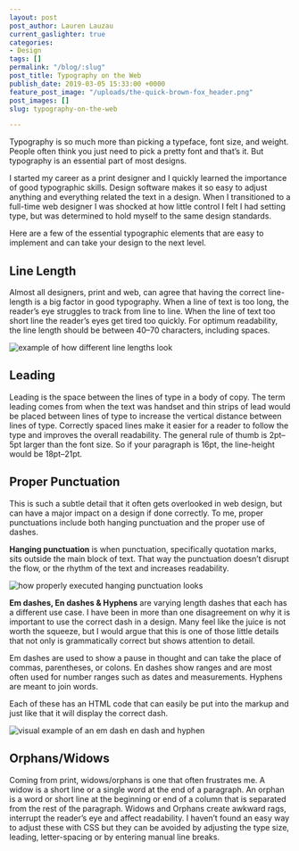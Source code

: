 ```yaml
---
layout: post
post_author: Lauren Lauzau
current_gaslighter: true
categories:
- Design
tags: []
permalink: "/blog/:slug"
post_title: Typography on the Web
publish_date: 2019-03-05 15:33:00 +0000
feature_post_image: "/uploads/the-quick-brown-fox_header.png"
post_images: []
slug: typography-on-the-web

---
```

Typography is so much more than picking a typeface, font size, and weight. People often think you just need to pick a pretty font and that’s it. But typography is an essential part of most designs.


I started my career as a print designer and I quickly learned the importance of good typographic skills. Design software makes it so easy to adjust anything and everything related the text in a design. When I transitioned to a full-time web designer I was shocked at how little control I felt I had setting type, but was determined to hold myself to the same design standards.


Here are a few of the essential typographic elements that are easy to implement and can take your design to the next level.


## Line Length
Almost all designers, print and web, can agree that having the correct line-length is a big factor in good typography. When a line of text is too long, the reader’s eye struggles to track from line to line. When the line of text too short line the reader’s eyes get tired too quickly. For optimum readability, the line length should be between 40–70 characters, including spaces.

![example of how different line lengths look](https://gaslight-blog.s3.amazonaws.com/web-typography/line-lenght.png)

## Leading
Leading is the space between the lines of type in a body of copy. The term leading comes from when the text was handset and thin strips of lead would be placed between lines of type to increase the vertical distance between lines of type. Correctly spaced lines make it easier for a reader to follow the type and improves the overall readability. The general rule of thumb is 2pt–5pt larger than the font size. So if your paragraph is 16pt, the line-height would be 18pt–21pt.


## Proper Punctuation
This is such a subtle detail that it often gets overlooked in web design, but can have a major impact on a design if done correctly. To me, proper punctuations include both hanging punctuation and the proper use of dashes.


__Hanging punctuation__ is when punctuation, specifically quotation marks, sits outside the main block of text. That way the punctuation doesn’t disrupt the flow, or the rhythm of the text and increases readability.

![how properly executed hanging punctuation looks](https://gaslight-blog.s3.amazonaws.com/web-typography/hanging-punctuation.png)

__Em dashes, En dashes & Hyphens__ are varying length dashes that each has a different use case. I have been in more than one disagreement on why it is important to use the correct dash in a design. Many feel like the juice is not worth the squeeze, but I would argue that this is one of those little details that not only is grammatically correct but shows attention to detail.


Em dashes are used to show a pause in thought and can take the place of commas, parentheses, or colons. En dashes show ranges and are most often used for number ranges such as dates and measurements. Hyphens are meant to join words.


Each of these has an HTML code that can easily be put into the markup and just like that it will display the correct dash.

![visual example of an em dash en dash and hyphen](https://gaslight-blog.s3.amazonaws.com/web-typography/dashes.png)

## Orphans/Widows
Coming from print, widows/orphans is one that often frustrates me. A widow is a short line or a single word at the end of a paragraph. An orphan is a word or short line at the beginning or end of a column that is separated from the rest of the paragraph. Widows and Orphans create awkward rags, interrupt the reader’s eye and affect readability. I haven’t found an easy way to adjust these with CSS but they can be avoided by adjusting the type size, leading, letter-spacing or by entering manual line breaks.
